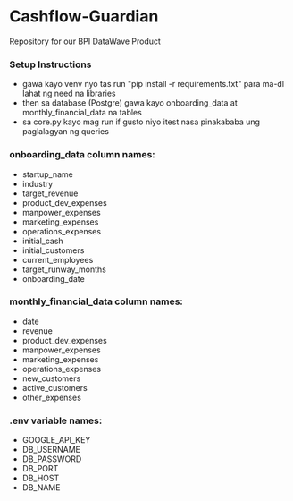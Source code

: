 # Cashflow-Guardian
Repository for our BPI DataWave Product

### Setup Instructions
- gawa kayo venv nyo tas run "pip install -r requirements.txt" para ma-dl lahat ng need na libraries
- then sa database (Postgre) gawa kayo onboarding_data at monthly_financial_data na tables
- sa core.py kayo mag run if gusto niyo itest nasa pinakababa ung paglalagyan ng queries
  
### onboarding_data column names:
- startup_name
- industry
- target_revenue
- product_dev_expenses
- manpower_expenses
- marketing_expenses
- operations_expenses
- initial_cash
- initial_customers
- current_employees
- target_runway_months
- onboarding_date

### monthly_financial_data column names:
- date
- revenue
- product_dev_expenses
- manpower_expenses
- marketing_expenses
- operations_expenses
- new_customers
- active_customers
- other_expenses

### .env variable names:
- GOOGLE_API_KEY
- DB_USERNAME
- DB_PASSWORD
- DB_PORT
- DB_HOST
- DB_NAME

            
            
            
